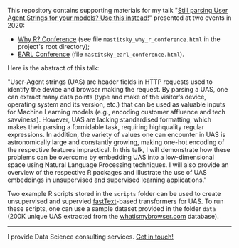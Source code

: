 This repository contains supporting materials for my talk "[Still parsing User Agent Strings for your models? Use this instead!](https://github.com/WhyR2020/abstracts/blob/master/text_mining/still_parsing_user_agent_strings_for_your_models_use_this_instead.md)" presented at two events in 2020:

* [Why R? Conference](https://2020.whyr.pl/) (see file `mastitsky_why_r_conference.html` in the project's root directory);
* [EARL Conference](https://info.mango-solutions.com/earl-online-2020) (file `mastitsky_earl_conference.html`).

Here is the abstract of this talk:

"User-Agent strings (UAS) are header fields in HTTP requests used to identify the device and browser making the request. By parsing a UAS, one can extract many data points (type and make of the visitor’s device, operating system and its version, etc.) that can be used as valuable inputs for Machine Learning models (e.g., encoding customer affluence and tech savviness). However, UAS are lacking standardised formatting, which makes their parsing a formidable task, requiring highquality regular expressions. In addition, the variety of values one can encounter in UAS is astronomically large and constantly growing, making one-hot encoding of the respective features impractical. In this talk, I will demonstrate how these problems can be overcome by embedding UAS into a low-dimensional space using Natural Language Processing techniques. I will also provide an overview of the respective R packages and illustrate the use of UAS embeddings in unsupervised and supervised learning applications."

Two example R scripts stored in the `scripts` folder can be used to create unsupervised and supervied [fastText](https://fasttext.cc/docs/en/support.html)-based transformers for UAS. To run these scripts, one can use a sample dataset provided in the folder `data` (200K unique UAS extracted from the [whatismybrowser.com](https://www.whatismybrowser.com/) database).

<hr>

I provide Data Science consulting services. [Get in touch!](mailto:sergey@nextgamesolutions.com)